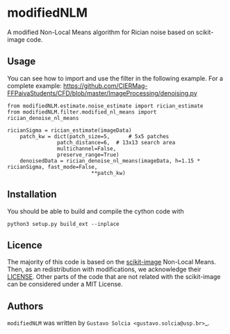 # modifiedNLM

A modified Non-Local Means algorithm for Rician noise based on scikit-image code.

## Usage

You can see how to import and use the filter in the following example. For a complete example: https://github.com/CIERMag-FFPaivaStudents/CFD/blob/master/ImageProcessing/denoising.py

```
from modifiedNLM.estimate.noise_estimate import rician_estimate
from modifiedNLM.filter.modified_nl_means import rician_denoise_nl_means

ricianSigma = rician_estimate(imageData)
    patch_kw = dict(patch_size=5,      # 5x5 patches
                patch_distance=6,  # 13x13 search area
                multichannel=False,
                preserve_range=True)
    denoisedData = rician_denoise_nl_means(imageData, h=1.15 * ricianSigma, fast_mode=False,
                           **patch_kw)
```

## Installation

You should be able to build and compile the cython code with

```
python3 setup.py build_ext --inplace
```

## Licence

The majority of this code is based on the <a href="https://github.com/scikit-image/scikit-image">scikit-image</a> Non-Local Means. Then, as an redistribution with modifications, we acknowledge their <a href= "https://github.com/scikit-image/scikit-image/blob/main/LICENSE.txt">LICENSE</a>. Other parts of the code that are not related with the scikit-image can be considered under a MIT License.

## Authors

`modifiedNLM` was written by `Gustavo Solcia <gustavo.solcia@usp.br>`_.
